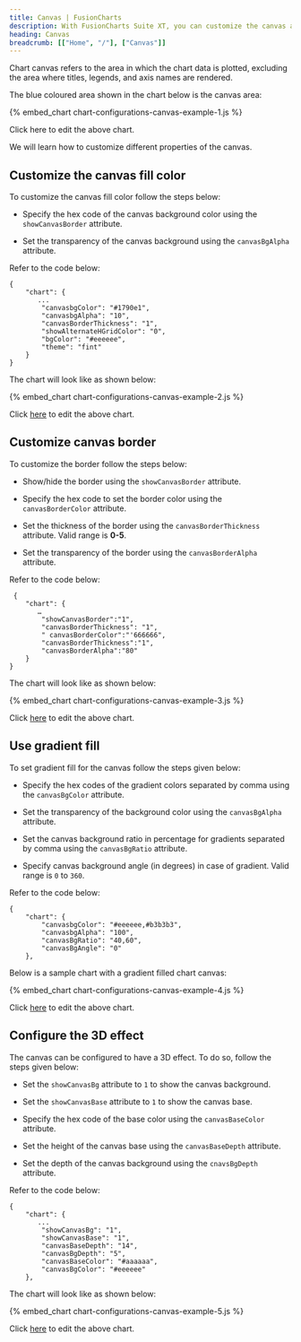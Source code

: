 ```yaml
---
title: Canvas | FusionCharts
description: With FusionCharts Suite XT, you can customize the canvas area of your chart. Chart canvas refers to the area in which the chart data is plotted.
heading: Canvas
breadcrumb: [["Home", "/"], ["Canvas"]]
---
```


Chart canvas refers to the area in which the chart data is plotted, excluding the area where titles, legends, and axis names are rendered.

The blue coloured area shown in the chart below is the canvas area:

{% embed_chart chart-configurations-canvas-example-1.js %}

Click here to edit the above chart.

We will learn how to customize different properties of the canvas.

## Customize the canvas fill color

To customize the canvas fill color follow the steps below:

* Specify the hex code of the canvas background color using the `showCanvasBorder` attribute.

* Set the transparency of the canvas background using the `canvasBgAlpha` attribute.

Refer to the code below:

```
{
    "chart": {
       ...
        "canvasbgColor": "#1790e1",
        "canvasbgAlpha": "10",
        "canvasBorderThickness": "1",
        "showAlternateHGridColor": "0",
        "bgColor": "#eeeeee",
        "theme": "fint"
    }
}

```

The chart will look like as shown below:

{% embed_chart chart-configurations-canvas-example-2.js %}

Click [here](http://jsfiddle.net/fusioncharts/qx1djybc/) to edit the above chart.

## Customize canvas border

To customize the border follow the steps below:

* Show/hide the border using the `showCanvasBorder` attribute. 

* Specify the hex code to set the border color using the `canvasBorderColor` attribute.

* Set the thickness of the border using the `canvasBorderThickness` attribute. Valid range is **0-5**.

* Set the transparency of the border using the `canvasBorderAlpha` attribute. 

Refer to the code below:

```
 {
    "chart": {
       …
        "showCanvasBorder":"1",
        "canvasBorderThickness": "1",
        " canvasBorderColor":"'666666",
        "canvasBorderThickness":"1",
        "canvasBorderAlpha":"80"
    }
}

```

The chart will look like as shown below:

{% embed_chart chart-configurations-canvas-example-3.js %}

Click [here]() to edit the above chart.

## Use gradient fill

To set gradient fill for the canvas follow the steps given below:

* Specify the hex codes of the gradient colors separated by comma using the `canvasBgColor` attribute.

* Set the transparency of the background color using the `canvasBgAlpha` attribute.

* Set the canvas background ratio in percentage for gradients separated by comma using the `canvasBgRatio` attribute.

* Specify canvas background angle (in degrees) in case of gradient. Valid range is `0` to `360`.

Refer to the code below:

```
{
    "chart": {
        "canvasbgColor": "#eeeeee,#b3b3b3",
        "canvasbgAlpha": "100",
        "canvasBgRatio": "40,60",
        "canvasBgAngle": "0"
    },

```

Below is a sample chart with a gradient filled chart canvas:

{% embed_chart chart-configurations-canvas-example-4.js %}

Click [here](http://jsfiddle.net/fusioncharts/yngu2v81/) to edit the above chart.

## Configure the 3D effect

The canvas can be configured to have a 3D effect. To do so, follow the steps given below:

* Set the `showCanvasBg` attribute to `1` to show the canvas background. 

* Set the `showCanvasBase` attribute to `1` to show the canvas base.

* Specify the hex code of the base color using the `canvasBaseColor` attribute.

* Set the height of the canvas base using the `canvasBaseDepth` attribute.

* Set the depth of the canvas background using the `cnavsBgDepth` attribute.

Refer to the code below:

```
{
    "chart": {
       ...
        "showCanvasBg": "1",
        "showCanvasBase": "1",
        "canvasBaseDepth": "14",
        "canvasBgDepth": "5",
        "canvasBaseColor": "#aaaaaa",
        "canvasBgColor": "#eeeeee"
    },

```

The chart will look like as shown below:

{% embed_chart chart-configurations-canvas-example-5.js %}

Click [here](http://jsfiddle.net/fusioncharts/xmtdue42/) to edit the above chart.